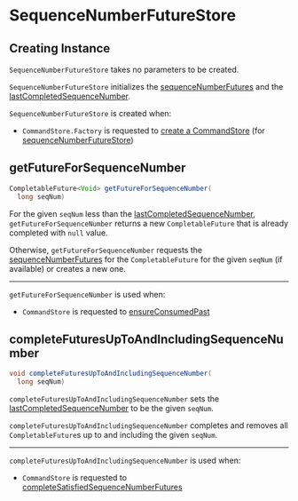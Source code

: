# SequenceNumberFutureStore

## Creating Instance

`SequenceNumberFutureStore` takes no parameters to be created.

`SequenceNumberFutureStore` initializes the [sequenceNumberFutures](#sequenceNumberFutures) and the [lastCompletedSequenceNumber](#lastCompletedSequenceNumber).

`SequenceNumberFutureStore` is created when:

* `CommandStore.Factory` is requested to [create a CommandStore](CommandStore.md#create) (for [sequenceNumberFutureStore](CommandStore.md#sequenceNumberFutureStore))

## <span id="getFutureForSequenceNumber"> getFutureForSequenceNumber

```java
CompletableFuture<Void> getFutureForSequenceNumber(
  long seqNum)
```

For the given `seqNum` less than the [lastCompletedSequenceNumber](#lastCompletedSequenceNumber), `getFutureForSequenceNumber` returns a new `CompletableFuture` that is already completed with `null` value.

Otherwise, `getFutureForSequenceNumber` requests the [sequenceNumberFutures](#sequenceNumberFutures) for the `CompletableFuture` for the given `seqNum` (if available) or creates a new one.

---

`getFutureForSequenceNumber` is used when:

* `CommandStore` is requested to [ensureConsumedPast](CommandStore.md#ensureConsumedPast)

## <span id="completeFuturesUpToAndIncludingSequenceNumber"> completeFuturesUpToAndIncludingSequenceNumber

```java
void completeFuturesUpToAndIncludingSequenceNumber(
  long seqNum)
```

`completeFuturesUpToAndIncludingSequenceNumber` sets the [lastCompletedSequenceNumber](#lastCompletedSequenceNumber) to be the given `seqNum`.

`completeFuturesUpToAndIncludingSequenceNumber` completes and removes all `CompletableFuture`s up to and including the given `seqNum`.

---

`completeFuturesUpToAndIncludingSequenceNumber` is used when:

* `CommandStore` is requested to [completeSatisfiedSequenceNumberFutures](CommandStore.md#completeSatisfiedSequenceNumberFutures)

